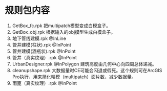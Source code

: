 
# 规则包内容

1. GetBox_fc.rpk
把multipatch模型变成白模盒子。
2. GetBox_obj.rpk
根据输入的obj模型生成白模盒子。
3. 地下管线建模.rpk
@InLine
4. 管井建模(柱状).rpk
@InPoint
5. 管井建模(酒瓶状).rpk 
@InPoint
6. 管井（真实纹理）.rpk
@InPoint
7. UrbanDesigner.rpk
@InPolygon
建筑高度由几何中心向四周总体递减。
8. cleanupshape.rpk
大数据量时CE可能会闪退或假死。这个规则可在ArcGIS Pro执行，用来简化精模（multipatch）面片数，减少数据量。
9. 雨篦（真实纹理）.rpk
@InPoint

